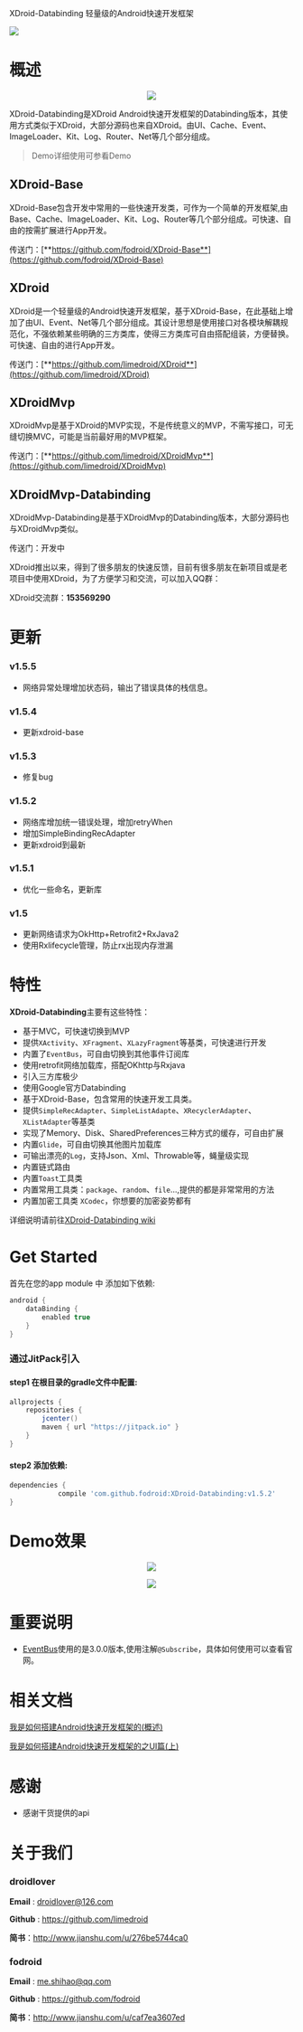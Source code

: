 XDroid-Databinding 轻量级的Android快速开发框架

[![](https://jitpack.io/v/fodroid/XDroid-DataBinding.svg)](https://jitpack.io/#fodroid/XDroid-DataBinding)

# 概述

<p align="center">
	<img src="xdroid_logo_128.png"/>
</p>

XDroid-Databinding是XDroid Android快速开发框架的Databinding版本，其使用方式类似于XDroid，大部分源码也来自XDroid。由UI、Cache、Event、ImageLoader、Kit、Log、Router、Net等几个部分组成。

> Demo详细使用可参看Demo

## XDroid-Base

XDroid-Base包含开发中常用的一些快速开发类，可作为一个简单的开发框架,由Base、Cache、ImageLoader、Kit、Log、Router等几个部分组成。可快速、自由的按需扩展进行App开发。

传送门：[**https://github.com/fodroid/XDroid-Base**](https://github.com/fodroid/XDroid-Base)

## XDroid

XDroid是一个轻量级的Android快速开发框架，基于XDroid-Base，在此基础上增加了由UI、Event、Net等几个部分组成。其设计思想是使用接口对各模块解耦规范化，不强依赖某些明确的三方类库，使得三方类库可自由搭配组装，方便替换。可快速、自由的进行App开发。

传送门：[**https://github.com/limedroid/XDroid**](https://github.com/limedroid/XDroid)

## XDroidMvp

XDroidMvp是基于XDroid的MVP实现，不是传统意义的MVP，不需写接口，可无缝切换MVC，可能是当前最好用的MVP框架。

传送门：[**https://github.com/limedroid/XDroidMvp**](https://github.com/limedroid/XDroidMvp)

## XDroidMvp-Databinding

XDroidMvp-Databinding是基于XDroidMvp的Databinding版本，大部分源码也与XDroidMvp类似。

传送门：开发中

XDroid推出以来，得到了很多朋友的快速反馈，目前有很多朋友在新项目或是老项目中使用XDroid，为了方便学习和交流，可以加入QQ群：

XDroid交流群：**153569290**
# 更新
### v1.5.5
* 网络异常处理增加状态码，输出了错误具体的栈信息。
### v1.5.4
* 更新xdroid-base
### v1.5.3
* 修复bug
### v1.5.2
* 网络库增加统一错误处理，增加retryWhen
* 增加SimpleBindingRecAdapter
* 更新xdroid到最新

### v1.5.1
* 优化一些命名，更新库
### v1.5
* 更新网络请求为OkHttp+Retrofit2+RxJava2
* 使用Rxlifecycle管理，防止rx出现内存泄漏


# 特性

**XDroid-Databinding**主要有这些特性：

* 基于MVC，可快速切换到MVP
* 提供`XActivity`、`XFragment`、`XLazyFragment`等基类，可快速进行开发
* 内置了`EventBus`，可自由切换到其他事件订阅库
* 使用retrofit网络加载库，搭配OKhttp与Rxjava
* 引入三方库极少
* 使用Google官方Databinding
* 基于XDroid-Base，包含常用的快速开发工具类。
* 提供`SimpleRecAdapter`、`SimpleListAdapte`、`XRecyclerAdapter`、`XListAdapter`等基类
* 实现了Memory、Disk、SharedPreferences三种方式的缓存，可自由扩展
* 内置`Glide`，可自由切换其他图片加载库
* 可输出漂亮的`Log`，支持Json、Xml、Throwable等，蝇量级实现
* 内置链式路由
* 内置`Toast`工具类
* 内置常用工具类：`package`、`random`、`file`...,提供的都是非常常用的方法
* 内置加密工具类 `XCodec`，你想要的加密姿势都有

详细说明请前往[XDroid-Databinding wiki](https://github.com/fodroid/XDroid-Databinding/wiki)

# Get Started
首先在您的app module 中 添加如下依赖: 
```groovy
android {
    dataBinding {
        enabled true
    }
}
```

### 通过JitPack引入

#### step1 在根目录的gradle文件中配置:
```groovy
allprojects {
    repositories {
        jcenter()
        maven { url "https://jitpack.io" }
    }
}
```

#### step2 添加依赖:
```groovy
dependencies {
	        compile 'com.github.fodroid:XDroid-Databinding:v1.5.2'
}
```


# Demo效果

<p align="center">
	<img src="art/snapshot_2.png"/>
</p>

<p align="center">
	<img src="art/snapshot_1.png"/>
</p>


# 重要说明

* [EventBus](https://github.com/greenrobot/EventBus)使用的是3.0.0版本,使用注解`@Subscribe`，具体如何使用可以查看官网。


# 相关文档

[我是如何搭建Android快速开发框架的(概述)](http://www.jianshu.com/p/cde5468029b4)

[我是如何搭建Android快速开发框架的之UI篇(上)](http://www.jianshu.com/p/c909f72cdd02)

# 感谢

* 感谢干货提供的api


# 关于我们
### droidlover
**Email** : droidlover@126.com

**Github** : https://github.com/limedroid

**简书**：http://www.jianshu.com/u/276be5744ca0
### fodroid
**Email** : me.shihao@qq.com

**Github** : https://github.com/fodroid

**简书**：http://www.jianshu.com/u/caf7ea3607ed
